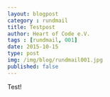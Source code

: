 ```yaml
---
layout: blogpost
category : rundmail
title: Testpost
author: Heart of Code e.V.
tags : [rundmail, 001]
date: 2015-10-15
type: post
img: /img/blog/rundmail001.jpg
published: false
---
```


Test!
